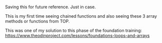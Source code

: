 Saving this for future reference. Just in case. 

This is my first time seeing chained functions and also seeing these 3 array methods or functions from TOP.

This was one of my solution to this phase of the foundation training: https://www.theodinproject.com/lessons/foundations-loops-and-arrays